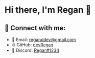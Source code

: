 # <h1>Hi there, I'm Regan 👋</h1>

## <h2>📧 Connect with me:</h2>
- 📧 Email: [reganddev@gmail.com](mailto:reganddev@gmail.com)
- 🌐 GitHub: [devRegan](https://github.com/devRegan)
- 💬 Discord: [Regan#1234](https://discord.gg/RwMbGDJadV)
